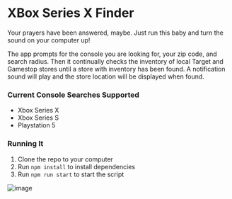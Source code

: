 # XBox Series X Finder
Your prayers have been answered, maybe. Just run this baby and turn the sound on your computer up!

The app prompts for the console you are looking for, your zip code, and search radius. Then it continually checks the inventory of local Target and Gamestop stores until a store with inventory has been found. A notification sound will play and the store location will be displayed when found.

### Current Console Searches Supported
- Xbox Series X
- Xbox Series S
- Playstation 5

### Running It
1. Clone the repo to your computer
2. Run `npm install` to install dependencies
3. Run `npm run start` to start the script

![image](https://user-images.githubusercontent.com/6472448/99353779-37f3b280-2873-11eb-96aa-ab8d999e4c4d.png)
